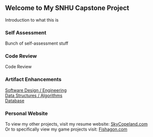 ## Welcome to My SNHU Capstone Project

Introduction to what this is 

### Self Assessment

Bunch of self-assessment stuff

### Code Review
Code Review

### Artifact Enhancements
[Software Design / Engineering](https://skytech6.github.io/SNHU-ePortfolio/softwaredesign)  
[Data Structures / Algorithms](https://skytech6.github.io/SNHU-ePortfolio/datastructures)  
[Database](https://skytech6.github.io/SNHU-ePortfolio/database)  

### Personal Website
To view my other projects, visit my resume website: [SkyCopeland.com](https://www.skycopeland.com/)  
Or to specifically view my game projects visit: [Fishagon.com](https://www.fishagon.com/)